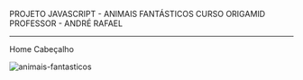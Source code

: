 PROJETO JAVASCRIPT - ANIMAIS FANTÁSTICOS
CURSO ORIGAMID
PROFESSOR - ANDRÉ RAFAEL

<hr>

Home
Cabeçalho

![animais-fantasticos](https://user-images.githubusercontent.com/86244795/182687594-3675bd0b-14af-44f1-9612-3837d7c9b656.png)
